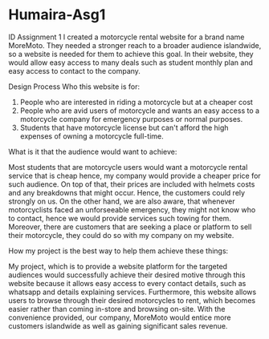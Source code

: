 # Humaira-Asg1
ID Assignment 1
I created a motorcycle rental website for a brand name MoreMoto. They needed a stronger reach to a broader audience islandwide, so a website is needed for them to achieve this goal. In their website, they would allow easy access to many deals such as student monthly plan and easy access to contact to the company.

Design Process
Who this website is for: 
1. People who are interested in riding a motorcycle but at a cheaper cost
2. People who are avid users of motorcycle and wants an easy access to a motorcycle company for emergency purposes or normal purposes.
3. Students that have motorcycle license but can't afford the high expenses of owning a motorcycle full-time.

What is it that the audience would want to achieve:

Most students that are motorcycle users would want a motorcycle rental service that is cheap hence, my company would provide a cheaper price for such audience. On top of that, their prices are included with helmets costs and any breakdowns that might occur. Hence, the customers could rely strongly on us.
On the other hand, we are also aware, that whenever motorcyclists faced an unforseeable emergency, they might not know who to contact, hence we would provide services such towing for them. 
Moreover, there are customers that are seeking a place or platform to sell their motorcycle, they could do so with my company on my website.

How my project is the best way to help them achieve these things:

My project, which is to provide a website platform for the targeted audiences would successfully achieve their desired motive through this website because it allows easy access to every contact details, such as whatsapp and details explaining services. Furthermore, this website allows users to browse through their desired motorcycles to rent, which becomes easier rather than coming in-store and browsing on-site. With the convenience provided, our company, MoreMoto would entice more customers islandwide as well as gaining significant sales revenue.
